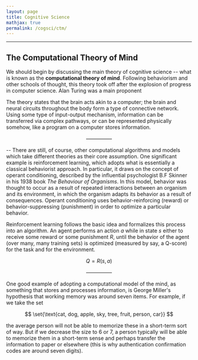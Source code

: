 ```yaml
---
layout: page
title: Cognitive Science
mathjax: true
permalink: /cogsci/ctm/
---
```


---

<style> blockquote{ margin: 1.3em 1.9em; border-left-style: solid; border-left-width: thick; border-left-color: lightgray; padding: 0.1em 1em; font-size: 16px; color: lightslategray; } </style>

## The Computational Theory of Mind

We should begin by discussing the main theory of cognitive science -- what is known as the **computational theory of mind**. Following behaviorism and other schools of thought, this theory took off after the explosion of progress in computer science. Alan Turing was a main proponent

The theory states that the brain acts akin to a computer; the brain and neural circuits throughout the body form a type of connective network. Using some type of input-output mechanism, information can be transferred via complex pathways, or can be represented physically somehow, like a program on a computer stores information. 

<p style="text-align:center">—————</p>

-- There are still, of course, other computational algorithms and models which take different theories as their core assumption. One significant example is reinforcement learning, which adopts what is essentially a classical behaviorist approach. In particular, it draws on the concept of operant conditioning, described by the influential psychologist B.F Skinner in his 1938 book _The Behaviour of Organisms_. In this model, behavior was thought to occur as a result of repeated interactions between an organism and its environment, in which the organism adapts its behavior as a result of consequences. Operant conditioning uses behavior-reinforcing (reward) or behavior-suppressing (punishment) in order to optimize a particular behavior. 

Reinforcement learning follows the basic idea and formalizes this process into an algorithm. An agent performs an action $a$ while in state $s$ either to receive some reward or some punishment $R$, until the behavior of the agent (over many, many training sets) is optimized (measured by say, a Q-score) for the task and for the environment.

$$ Q = R(s, a) $$

<p style="text-align:center">—————</p>

One good example of adopting a computational model of the mind, as something that stores and processes information, is George Miller's hypothesis that working memory was around seven items. For example, if we take the set 

$$ \set{\text{cat, dog, apple, sky, tree, fruit, person, car}} $$

the average person will not be able to memorize these in a short-term sort of way. But if we decrease the size to 6 or 7, a person typically will be able to memorize them in a short-term sense and perhaps transfer the information to paper or elsewhere (this is why authentication confirmation codes are around seven digits).
